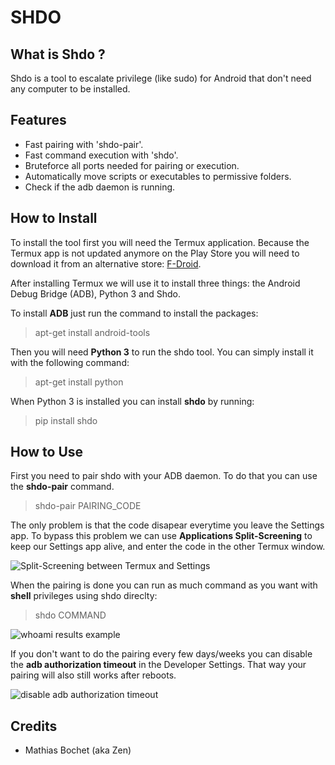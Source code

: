 # SHDO


## What is Shdo ?

Shdo is a tool to escalate privilege (like sudo) for Android that don't need any computer to be installed.


## Features

- Fast pairing with 'shdo-pair'.
- Fast command execution with 'shdo'.
- Bruteforce all ports needed for pairing or execution.
- Automatically move scripts or executables to permissive folders.
- Check if the adb daemon is running.


## How to Install

To install the tool first you will need the Termux application. Because the Termux app is not updated anymore on the Play Store you will need to download it from an alternative store: [F-Droid](https://f-droid.org/fr/packages/com.termux/).

After installing Termux we will use it to install three things: the Android Debug Bridge (ADB), Python 3 and Shdo.

To install **ADB** just run the command to install the packages:
> apt-get install android-tools

Then you will need **Python 3** to run the shdo tool. You can simply install it with the following command:
> apt-get install python

When Python 3 is installed you can install **shdo** by running:
> pip install shdo


## How to Use

First you need to pair shdo with your ADB daemon. To do that you can use the **shdo-pair** command.
> shdo-pair PAIRING_CODE

The only problem is that the code disapear everytime you leave the Settings app. To bypass this problem we can use **Applications Split-Screening** to keep our Settings app alive, and enter the code in the other Termux window.

![Split-Screening between Termux and Settings](split-screen.png)

When the pairing is done you can run as much command as you want with **shell** privileges using shdo direclty:
> shdo COMMAND

![whoami results example](whoami.png)

If you don't want to do the pairing every few days/weeks you can disable the **adb authorization timeout** in the Developer Settings. That way your pairing will also still works after reboots.

![disable adb authorization timeout](timeout.png)


## Credits

- Mathias Bochet (aka Zen)